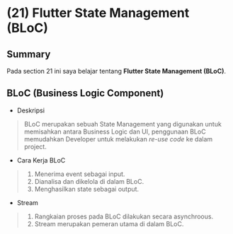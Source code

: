 # **(21) Flutter State Management (BLoC)**

## **Summary**

Pada section 21 ini saya belajar tentang **Flutter State Management (BLoC)**.

## **BLoC (Business Logic Component)**

- Deskripsi

> BLoC merupakan sebuah State Management yang digunakan untuk memisahkan antara Business Logic dan UI, penggunaan BLoC memudahkan Developer untuk melakukan *re-use code* ke dalam project.

- Cara Kerja BLoC

> 1. Menerima event sebagai input.
> 2. Dianalisa dan dikelola di dalam BLoC.
> 3. Menghasilkan state sebagai output.

- Stream

> 1. Rangkaian proses pada BLoC dilakukan secara asynchroous.
> 2. Stream merupakan pemeran utama di dalam BLoC.
